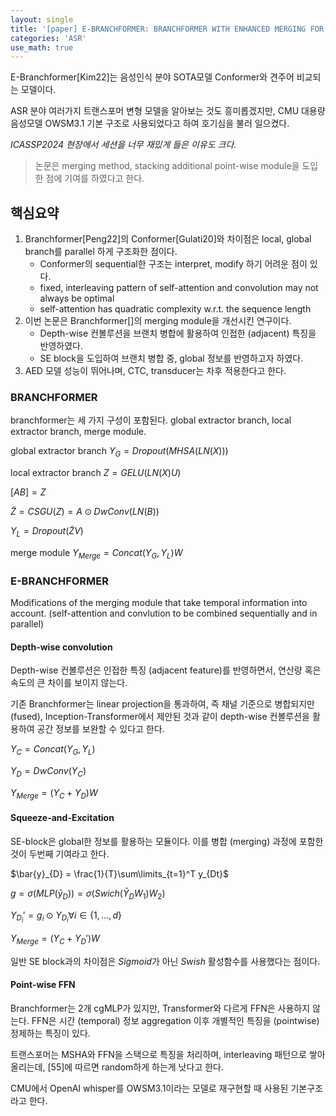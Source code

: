 ```yaml
---
layout: single
title: '[paper] E-BRANCHFORMER: BRANCHFORMER WITH ENHANCED MERGING FOR SPEECH RECOGNITION'
categories: 'ASR'
use_math: true
---
```


E-Branchformer[Kim22]는 음성인식 분야 SOTA모델 Conformer와 견주어 비교되는 모델이다.

ASR 분야 여러가지 트랜스포머 변형 모델을 알아보는 것도 흥미롭겠지만, CMU 대용량 음성모델 OWSM3.1 기본 구조로 사용되었다고 하여 호기심을 불러 일으켰다.

*ICASSP2024 현장에서 세션을 너무 재밌게 들은 이유도 크다.*

> 논문은 merging method, stacking additional point-wise module을 도입한 점에 기여를 하였다고 한다.

## 핵심요약
1. Branchformer[Peng22]의 Conformer[Gulati20]와 차이점은 local, global branch를 parallel 하게 구조화한 점이다.
    - Conformer의 sequential한 구조는 interpret, modify 하기 어려운 점이 있다.
    - fixed, interleaving pattern of self-attention and convolution may not always be optimal
    - self-attention has quadratic complexity w.r.t. the sequence length
2. 이번 논문은 Branchformer[]의 merging module을 개선시킨 연구이다.
    - Depth-wise 컨볼루션을 브랜치 병합에 활용하여 인접한 (adjacent) 특징을 반영하였다.
    - SE block을 도입하여 브랜치 병합 중, global 정보를 반영하고자 하였다.
3. AED 모델 성능이 뛰어나며, CTC, transducer는 차후 적용한다고 한다.

### BRANCHFORMER
branchformer는 세 가지 구성이 포함된다. global extractor branch, local extractor branch, merge module.

global extractor branch
$Y_{G}=Dropout(MHSA(LN(X)))$

local extractor branch
$Z = GELU(LN(X)U)$

$[A B] = Z$

$\tilde{Z} = CSGU(Z) = A \odot DwConv(LN(B))$

$Y_{L} = Dropout(\tilde{Z}V)$

merge module
$Y_{Merge} = Concat(Y_{G}, Y_{L})W$

### E-BRANCHFORMER
Modifications of the merging module that take temporal information into account. (self-attention and convlution to be combined sequentially and in parallel)

#### Depth-wise convolution
Depth-wise 컨볼루션은 인접한 특징 (adjacent feature)를 반영하면서, 연산량 혹은 속도의 큰 차이를 보이지 않는다.

기존 Branchformer는 linear projection을 통과하여, 즉 채널 기준으로 병합되지만(fused), Inception-Transformer에서 제안된 것과 같이 depth-wise 컨볼루션을 활용하여 공간 정보를 보완할 수 있다고 한다.

$Y_{C} = Concat(Y_{G}, Y_{L})$

$Y_{D} = DwConv(Y_{C})$

$Y_{Merge} = (Y_{C} + Y_{D})W$

#### Squeeze-and-Excitation
SE-block은 global한 정보를 활용하는 모듈이다. 이를 병합 (merging) 과정에 포함한 것이 두번째 기여라고 한다.

$\bar{y}_{D} = \frac{1}{T}\sum\limits_{t=1}^T y_{Dt}$

$g = \sigma(MLP(\bar{y}_{D})) = \sigma(Swich(\bar{Y}_{D}W_{1})W_{2})$

$Y_{D_i}' = g_{i} \odot Y_{D_{i}} \forall i \in \{1, \ldots, d\}$

$Y_{Merge} = (Y_{C} + Y_{D}')W$

일반 SE block과의 차이점은 $Sigmoid$가 아닌 $Swish$ 활성함수를 사용했다는 점이다.

#### Point-wise FFN
Branchformer는 2개 cgMLP가 있지만, Transformer와 다르게 FFN은 사용하지 않는다. FFN은 시간 (temporal) 정보 aggregation 이후 개별적인 특징을 (pointwise) 정제하는 특징이 있다.

트랜스포머는 MSHA와 FFN을 스택으로 특징을 처리하며, interleaving 패턴으로 쌓아올리는데, [55]에 따르면 random하게 하는게 낫다고 한다. 

CMU에서 OpenAI whisper를 OWSM3.1이라는 모델로 재구현할 때 사용된 기본구조라고 한다.
